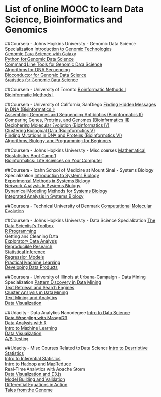 # List of online MOOC to learn Data Science, Bioinformatics and Genomics

##Coursera - Johns Hopkins University - Genomic Data Science Specialization
[Introduction to Genomic Technologies](https://www.coursera.org/course/genintro)  
[Genomic Data Science with Galaxy](https://www.coursera.org/course/gengalaxy)  
[Python for Genomic Data Science](https://www.coursera.org/course/genpython)  
[Command Line Tools for Genomic Data Science](https://www.coursera.org/course/gencommand)  
[Algorithms for DNA Sequencing](https://www.coursera.org/course/ads1)  
[Bioconductor for Genomic Data Science](https://www.coursera.org/course/genbioconductor)  
[Statistics for Genomic Data Science](https://www.coursera.org/course/genstats)  

##Coursera - University of Toronto
[Bioinformatic Methods I](https://www.coursera.org/learn/bioinformatics-methods-1)  
[Bioinformatic Methods II](https://www.coursera.org/learn/bioinformatics-methods-2)  

##Coursera - University of California, SanDiego
[Finding Hidden Messages in DNA (Bioinformatics I)](https://www.coursera.org/course/hiddenmessages)  
[Assembling Genomes and Sequencing Antibiotics (Bioinformatics II)](https://www.coursera.org/course/assembly)  
[Comparing Genes, Proteins, and Genomes (Bioinformatics III)](https://www.coursera.org/course/comparinggenomes)  
[Deciphering Molecular Evolution (Bioinformatics IV)](https://www.coursera.org/course/molecularevolution)  
[Clustering Biological Data (Bioinformatics V)](https://www.coursera.org/course/clustering)  
[Finding Mutations in DNA and Proteins (Bioinformatics VI)](https://www.coursera.org/course/mutations)  
[Algorithms, Biology, and Programming for Beginners](https://www.coursera.org/course/algobioprogramming)  

##Coursera - Johns Hopkins University - Misc courses
[Mathematical Biostatistics Boot Camp 1](https://www.coursera.org/course/biostats)  
[Bioinformatics: Life Sciences on Your Computer](https://www.coursera.org/course/bioinform)  

##Coursera - Icahn School of Medicine at Mount Sinai - Systems Biology Specialization
[Introduction to Systems Biology](https://www.coursera.org/course/sysbio)  
[Experimental Methods in Systems Biology](https://www.coursera.org/course/expmethods)  
[Network Analysis in Systems Biology](https://www.coursera.org/course/netsysbio)  
[Dynamical Modeling Methods for Systems Biology](https://www.coursera.org/course/dynamicalmodeling)  
[Integrated Analysis in Systems Biology](https://www.coursera.org/course/integratedanalysis)  

##Coursera - Technical University of Denmark
[Computational Molecular Evolution](https://www.coursera.org/course/molevol)  

##Coursera - Johns Hopkins University - Data Science Specialization
[The Data Scientist’s Toolbox](https://www.coursera.org/course/datascitoolbox)  
[R Programming](https://www.coursera.org/course/rprog)  
[Getting and Cleaning Data](https://www.coursera.org/course/getdata)  
[Exploratory Data Analysis](https://www.coursera.org/course/exdata)  
[Reproducible Research](https://www.coursera.org/course/repdata)  
[Statistical Inference](https://www.coursera.org/course/statinference)  
[Regression Models](https://www.coursera.org/course/regmods)  
[Practical Machine Learning](https://www.coursera.org/course/predmachlearn)  
[Developing Data Products](https://www.coursera.org/course/devdataprod)  

##Coursera - University of Illinois at Urbana-Campaign - Data Mining Specialization
[Pattern Discovery in Data Mining](https://www.coursera.org/course/patterndiscovery)  
[Text Retrieval and Search Engines](https://www.coursera.org/course/textretrieval)  
[Cluster Analysis in Data Mining](https://www.coursera.org/course/clusteranalysis)  
[Text Mining and Analytics](https://www.coursera.org/course/textanalytics)  
[Data Visualization](https://www.coursera.org/course/datavisualization)  

##Udacity - Data Analytics Nanodegree
[Intro to Data Science](https://www.udacity.com/course/ud359)  
[Data Wrangling with MongoDB](https://www.udacity.com/course/ud032)  
[Data Analysis with R](https://www.udacity.com/course/ud651)  
[Intro to Machine Learning](https://www.udacity.com/course/ud120)  
[Data Visualization](https://www.udacity.com/course/ud507)  
[A/B Testing](https://www.udacity.com/course/ud257)  

##Udacity - Misc Courses Related to Data Science
[Intro to Descriptive Statistics](https://www.udacity.com/course/intro-to-descriptive-statistics--ud827)  
[Intro to Inferential Statistics](https://www.udacity.com/course/intro-to-inferential-statistics--ud201)  
[Intro to Hadoop and MapReduce](https://www.udacity.com/course/intro-to-hadoop-and-mapreduce--ud617)  
[Real-Time Analytics with Apache Storm](https://www.udacity.com/course/real-time-analytics-with-apache-storm--ud381)  
[Data Visualization and D3.js](https://www.udacity.com/course/data-visualization-and-d3js--ud507)  
[Model Building and Validation](https://www.udacity.com/course/model-building-and-validation--ud919)  
[Differential Equations in Action](https://www.udacity.com/course/differential-equations-in-action--cs222)  
[Tales from the Genome](https://www.udacity.com/course/tales-from-the-genome--bio110)  
